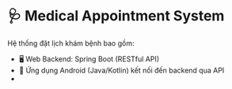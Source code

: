 # 🩺 Medical Appointment System

Hệ thống đặt lịch khám bệnh bao gồm:
- 🖥️ Web Backend: Spring Boot (RESTful API)
- 📱 Ứng dụng Android (Java/Kotlin) kết nối đến backend qua API
- 
